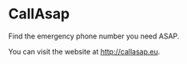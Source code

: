 # CallAsap

Find the emergency phone number you need ASAP.

You can visit the website at http://callasap.eu.


